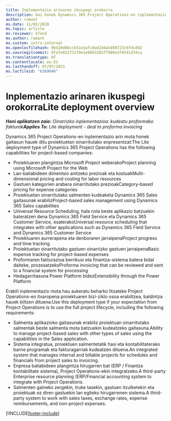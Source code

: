 ```yaml
---
title: Inplementazio arinaren ikuspegi orokorra
description: Gai honek Dynamics 365 Project Operations-en inplementazio arinari buruzko informazioa eskaintzen du.
author: rumant
ms.date: 11/02/2020
ms.topic: article
ms.reviewer: kfend
ms.author: rumant
ms.custom: intro-internal
ms.openlocfilehash: 9bd20d0bccb51e3afc0ad2d4a5409723c6fdcd92
ms.sourcegitcommit: 0fafe022731f0e1e8693382ff906e3f8541d34ca
ms.translationtype: HT
ms.contentlocale: eu-ES
ms.lasthandoff: 07/07/2021
ms.locfileid: "6369946"
---
```

# <a name="lite-deployment-overview"></a><span data-ttu-id="d5e0e-103">Inplementazio arinaren ikuspegi orokorra</span><span class="sxs-lookup"><span data-stu-id="d5e0e-103">Lite deployment overview</span></span>

<span data-ttu-id="d5e0e-104">_**Honi aplikatzen zaio:** Oinarrizko inplementazioa: kudeatu proformako fakturak_</span><span class="sxs-lookup"><span data-stu-id="d5e0e-104">_**Applies To:** Lite deployment - deal to proforma invoicing_</span></span>

<span data-ttu-id="d5e0e-105">Dynamics 365 Project Operations-en inplementazio arin mota honek gaitasun hauek ditu proiektuetan oinarritutako enpresentzat:</span><span class="sxs-lookup"><span data-stu-id="d5e0e-105">The Lite deployment type of Dynamics 365 Project Operations has the following capabilities for project-based companies:</span></span>

- <span data-ttu-id="d5e0e-106">Proiektuaren plangintza Microsoft Project weberako</span><span class="sxs-lookup"><span data-stu-id="d5e0e-106">Project planning using Microsoft Project for the Web</span></span>
- <span data-ttu-id="d5e0e-107">Lan-baliabideen dimentsio anitzeko prezioak eta kostuak</span><span class="sxs-lookup"><span data-stu-id="d5e0e-107">Multi-dimensional pricing and costing for labor resources</span></span>
- <span data-ttu-id="d5e0e-108">Gastuen kategorien arabera oinarritutako prezioak</span><span class="sxs-lookup"><span data-stu-id="d5e0e-108">Category-based pricing for expense categories</span></span>
- <span data-ttu-id="d5e0e-109">Proiektuetan oinarritutako salmenten kudeaketa Dynamics 365 Sales gaitasunak erabiliz</span><span class="sxs-lookup"><span data-stu-id="d5e0e-109">Project-based sales management using Dynamics 365 Sales capabilities</span></span>
- <span data-ttu-id="d5e0e-110">Universal Resource Scheduling, hala nola beste aplikazio batzuekin bateratzen dena Dynamics 365 Field Service eta Dynamics 365 Customer Service, esaterako</span><span class="sxs-lookup"><span data-stu-id="d5e0e-110">Universal resource scheduling that integrates with other applications such as Dynamics 365 Field Service and Dynamics 365 Customer Service</span></span>
- <span data-ttu-id="d5e0e-111">Proiektuaren aurrerapena eta denboraren jarraipena</span><span class="sxs-lookup"><span data-stu-id="d5e0e-111">Project progress and time tracking</span></span>
- <span data-ttu-id="d5e0e-112">Proiektuetan oinarritutako gastuen oinarrizko gastuen jarraipena</span><span class="sxs-lookup"><span data-stu-id="d5e0e-112">Basic expense tracking for project-based expenses</span></span>
- <span data-ttu-id="d5e0e-113">Proformaren fakturazioa berrikusi eta finantza-sistema batera bidal daiteke, prozesatzeko</span><span class="sxs-lookup"><span data-stu-id="d5e0e-113">Proforma invoicing that can be reviewed and sent to a financial system for processing</span></span>
- <span data-ttu-id="d5e0e-114">Hedagarritasuna Power Platform bidez</span><span class="sxs-lookup"><span data-stu-id="d5e0e-114">Extensibility through the Power Platform</span></span>

<span data-ttu-id="d5e0e-115">Erabili inplementazio mota hau aukeratu beharko litzateke Project Operations-en itxaropena proiektuaren bizi-ziklo osoa erabiltzea, baldintza hauek biltzen dituena:</span><span class="sxs-lookup"><span data-stu-id="d5e0e-115">Use this deployment type if your expectation from Project Operations is to use the full project lifecycle, including the following requirements:</span></span>

- <span data-ttu-id="d5e0e-116">Salmenta aplikazioko gaitasunak erabiliz proiektuan oinarritutako salmentak beste salmenta mota batzuekin kudeatzeko gaitasuna.</span><span class="sxs-lookup"><span data-stu-id="d5e0e-116">Ability to manage project-based sales with other types of sales using the capabilities in the Sales application.</span></span>
- <span data-ttu-id="d5e0e-117">Sistema integratua, proiektuen salmentetatik hasi eta kontabilitaterako barne programak eta fakturagarriak kudeatzen dituena.</span><span class="sxs-lookup"><span data-stu-id="d5e0e-117">An integrated system that manages internal and billable projects for schedules and financials from project sales to invoicing.</span></span>
- <span data-ttu-id="d5e0e-118">Enpresa baliabideen plangintza hirugarren bat (ERP / Finantza kontabilitate sistema), Project Operations-ekin integratzeko.</span><span class="sxs-lookup"><span data-stu-id="d5e0e-118">A third-party Enterprise resource planning (ERP/Financial accounting system to integrate with Project Operations.</span></span>
- <span data-ttu-id="d5e0e-119">Salmenten gaineko zergekin, truke tasekin, gastuen itzulketekin eta proiektuak ez diren gastuekin lan egiteko hirugarrenen sistema.</span><span class="sxs-lookup"><span data-stu-id="d5e0e-119">A third-party system to work with sales taxes, exchange rates, expense reimbursements, and non-project expenses.</span></span>


[!INCLUDE[footer-include](../includes/footer-banner.md)]